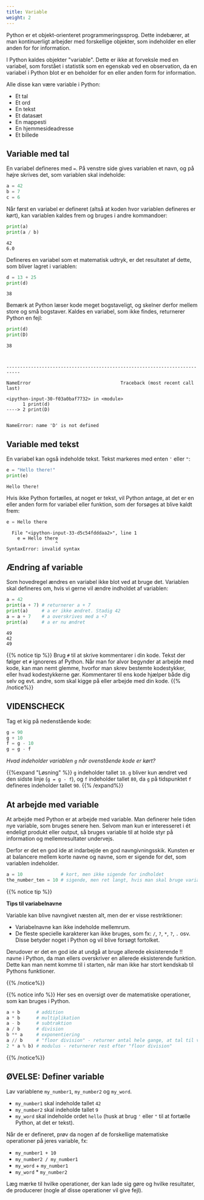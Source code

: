```yaml
---
title: Variable
weight: 2
---
```

Python er et objekt-orienteret programmeringssprog. Dette indebærer, at man kontinuerligt arbejder med forskellige objekter, som indeholder en eller anden for for information.

I Python kaldes objekter "variable". Dette er ikke at forveksle med en variabel, som forstået i statistik som en egenskab ved en observation, da en variabel i Python blot er en beholder for en eller anden form for information.

Alle disse kan være variable i Python:
- Et tal
- Et ord
- En tekst
- Et datasæt
- En mappesti
- En hjemmesideadresse
- Et billede

## Variable med tal

En variabel defineres med `=`. På venstre side gives variablen et navn, og på højre skrives det, som variablen skal indeholde: 


```python
a = 42
b = 7
c = 6
```

Når først en variabel er defineret (altså at koden hvor variablen defineres er kørt), kan variablen kaldes frem og bruges i andre kommandoer:


```python
print(a)
print(a / b)
```

    42
    6.0


Defineres en variabel som et matematisk udtryk, er det resultatet af dette, som bliver lagret i variablen:


```python
d = 13 + 25
print(d)
```

    38


Bemærk at Python læser kode meget bogstaveligt, og skelner derfor mellem store og små bogstaver. Kaldes en variabel, som ikke findes, returnerer Python en fejl:


```python
print(d)
print(D)
```

    38



    ---------------------------------------------------------------------------
    
    NameError                                 Traceback (most recent call last)
    
    <ipython-input-30-f03a0baf7732> in <module>
          1 print(d)
    ----> 2 print(D)


    NameError: name 'D' is not defined


## Variable med tekst

En variabel kan også indeholde tekst. Tekst markeres med enten `'` eller `"`:


```python
e = "Hello there!"
print(e)
```

    Hello there!


Hvis ikke Python fortælles, at noget er tekst, vil Python antage, at det er en eller anden form for variabel eller funktion, som der forsøges at blive kaldt frem:


```python
e = Hello there
```


      File "<ipython-input-33-d5c54fdddaa2>", line 1
        e = Hello there
                      ^
    SyntaxError: invalid syntax



## Ændring af variable

Som hovedregel ændres en variabel ikke blot ved at bruge det. Variablen skal defineres om, hvis vi gerne vil ændre indholdet af variablen:


```python
a = 42
print(a + 7) # returnerer a + 7
print(a)     # a er ikke ændret. Stadig 42
a = a + 7    # a overskrives med a +7
print(a)     # a er nu ændret
```

    49
    42
    49


{{% notice tip %}}
Brug `#` til at skrive kommentarer i din kode. Tekst der følger et `#` ignoreres af Python. Når man for alvor begynder at arbejde med kode, kan man nemt glemme, hvorfor man skrev bestemte kodestykker, eller hvad kodestykkerne gør. Kommentarer til ens kode hjælper både dig selv og evt. andre, som skal kigge på eller arbejde med din kode.
{{% /notice%}}

## VIDENSCHECK

Tag et kig på nedenstående kode:


```python
g = 90
g + 10
f = g - 10
g = g - f
```

*Hvad indeholder variablen `g` når ovenstående kode er kørt?*

{{%expand "Løsning" %}}
`g` indeholder tallet `10`. `g` bliver kun ændret ved den sidste linje (`g = g - f`), og `f` indeholder tallet `80`, da `g` på tidspunktet `f` defineres indeholder tallet `90`.
{{% /expand%}}

## At arbejde med variable

At arbejde med Python er at arbejde med variable. Man definerer hele tiden nye variable, som bruges senere hen. Selvom man kun er interesseret i ét endeligt produkt eller output, så bruges variable til at holde styr på information og mellemresultater undervejs.

Derfor er det en god ide at indarbejde en god navngivningsskik. Kunsten er at balancere mellem korte navne og navne, som er sigende for det, som variablen indeholder.


```python
a = 10              # kort, men ikke sigende for indholdet
the_number_ten = 10 # sigende, men ret langt, hvis man skal bruge variablen igen og igen
```

{{% notice tip %}}

**Tips til variabelnavne**

Variable kan blive navngivet næsten alt, men der er visse restriktioner:
* Variabelnavne kan ikke indeholde mellemrum.
* De fleste specielle karakterer kan ikke bruges, som fx: `/`, `?`, `*`, `?`, `.` osv. Disse betyder noget i Python og vil blive forsøgt fortolket.

Derudover er det en god ide at undgå at bruge allerede eksisterende !! navne i Python, da man ellers overskriver en allerede eksisterende funktion. Dette kan man nemt komme til i starten, når man ikke har stort kendskab til Pythons funktioner.

{{% /notice%}}

{{% notice info %}}
Her ses en oversigt over de matematiske operationer, som kan bruges i Python.


```python
a + b      # addition
a * b      # multiplikation
a - b      # subtraktion
a / b      # division
b ** a     # exponentiering
a // b     # "floor division" - returner antal hele gange, at tal til venstre kan divideres med tal til højre
2 * a % b) # modulus - returnerer rest efter "floor division"
```

{{% /notice%}} 

## ØVELSE: Definer variable

Lav variablene `my_number1`, `my_number2` og `my_word`. 
- `my_number1` skal indeholde tallet `42` 
- `my_number2` skal indeholde tallet `9` 
- `my_word` skal indeholde ordet `hello` (husk at brug `'` eller `"` til at fortælle Python, at det er tekst).

Når de er defineret, prøv da nogen af de forskellige matematiske operationer på jeres variable, fx: 

- `my_number1 + 10`
- `my_number2 / my_number1`
- `my_word` + `my_number1`
- `my_word` * `my_number2`

Læg mærke til hvilke operationer, der kan lade sig gøre og hvilke resultater, de producerer (nogle af disse operationer vil give fejl).
